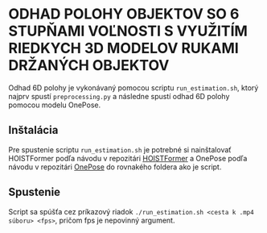   # ODHAD POLOHY OBJEKTOV SO 6 STUPŇAMI VOĽNOSTI S VYUŽITÍM RIEDKYCH 3D MODELOV RUKAMI DRŽANÝCH OBJEKTOV

  Odhad 6D polohy je vykonávaný pomocou scriptu `run_estimation.sh`, ktorý najprv spustí `preprocessing.py` a následne spustí odhad 6D polohy pomocou modelu OnePose. 

  ## Inštalácia

  Pre spustenie scriptu `run_estimation.sh` je potrebné si nainštalovať HOISTFormer podľa návodu v repozitári [HOISTFormer](https://github.com/xEvickA/HOISTFormer) a OnePose podľa návodu v repozitári [OnePose](https://github.com/xEvickA/OnePose) do rovnakého foldera ako je script. 

  ## Spustenie

  Script sa spúšťa cez príkazový riadok `./run_estimation.sh <cesta k .mp4 súboru> <fps>`, pričom fps je nepovinný argument.
  